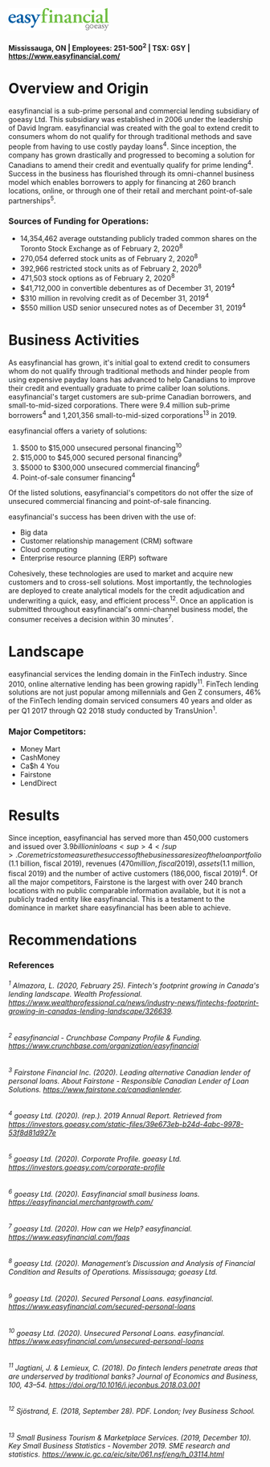 ![easyfinancial logo](easyfinancial_logo.png)

#### Mississauga, ON | Employees: 251-500<sup>2</sup> | TSX: GSY | https://www.easyfinancial.com/

# **Overview and Origin**

easyfinancial is a sub-prime personal and commercial lending subsidiary of goeasy Ltd. This subsidiary was established in 2006 under the leadership of David Ingram. easyfinancial was created with the goal to extend credit to consumers whom do not qualify for through traditional methods and save people from having to use costly payday loans<sup>4</sup>. Since inception, the company has grown drastically and progressed to becoming a solution for Canadians to amend their credit and eventually qualify for prime lending<sup>4</sup>. Success in the business has flourished through its omni-channel business model which enables borrowers to apply for financing at 260 branch locations, online, or through one of their retail and merchant point-of-sale partnerships<sup>5</sup>. 

### **Sources of Funding for Operations:**

* 14,354,462 average outstanding publicly traded common shares on the Toronto Stock Exchange as of February 2, 2020<sup>8</sup>
* 270,054 deferred stock units as of February 2, 2020<sup>8</sup>
* 392,966 restricted stock units as of February 2, 2020<sup>8</sup>
* 471,503 stock options as of February 2, 2020<sup>8</sup>
* $41,712,000 in convertible debentures as of December 31, 2019<sup>4</sup>
* $310 million in revolving credit as of December 31, 2019<sup>4</sup>
* $550 million USD senior unsecured notes as of December 31, 2019<sup>4</sup>

# **Business Activities**

As easyfinancial has grown, it's initial goal to extend credit to consumers whom do not qualify through traditional methods and hinder people from using expensive payday loans has advanced to help Canadians to improve their credit and eventually graduate to prime caliber loan solutions. easyfinancial's target customers are sub-prime Canadian borrowers, and small-to-mid-sized corporations. There were 9.4 million sub-prime borrowers<sup>4</sup> and 1,201,356 small-to-mid-sized corporations<sup>13</sup> in 2019.

easyfinancial offers a variety of solutions:

1) $500 to $15,000 unsecured personal financing<sup>10</sup>
2) $15,000 to $45,000 secured personal financing<sup>9</sup>
3) $5000 to $300,000 unsecured commercial financing<sup>6</sup>
4) Point-of-sale consumer financing<sup>4</sup>

Of the listed solutions, easyfinancial's competitors do not offer the size of unsecured commercial financing and point-of-sale financing.

easyfinancial's success has been driven with the use of:

* Big data
* Customer relationship management (CRM) software
* Cloud computing
* Enterprise resource planning (ERP) software 

Cohesively, these technologies are used to market and acquire new customers and to cross-sell solutions. Most importantly, the technologies are deployed to create analytical models for the credit adjudication and underwriting a quick, easy, and efficient process<sup>12</sup>. Once an application is submitted throughout easyfinancial's omni-channel business model, the consumer receives a decision within 30 minutes<sup>7</sup>.

# **Landscape**

easyfinancial services the lending domain in the FinTech industry. Since 2010, online alternative lending has been growing rapidly<sup>11</sup>. FinTech lending solutions are not just popular among millennials and Gen Z consumers, 46% of the FinTech lending domain serviced consumers 40 years and older as per Q1 2017 through Q2 2018 study conducted by TransUnion<sup>1</sup>.

### **Major Competitors:**
* Money Mart
* CashMoney
* Ca$h 4 You
* Fairstone
* LendDirect

# **Results**

Since inception, easyfinancial has served more than 450,000 customers and issued over $3.9 billion in loans<sup>4</sup>. Core metrics to measure the success of the business are size of the loan portfolio ($1.1 billion, fiscal 2019), revenues ($470 million, fiscal 2019), assets ($1.1 million, fiscal 2019) and the number of active customers (186,000, fiscal 2019)<sup>4</sup>. Of all the major competitors, Fairstone is the largest with over 240 branch locations with no public comparable information available, but it is not a publicly traded entity like easyfinancial. This is a testament to the dominance in market share easyfinancial has been able to achieve.

# **Recommendations**



### **References**
###### <sup>1</sup> Almazora, L. (2020, February 25). *Fintech's footprint growing in Canada's lending landscape. Wealth Professional*. https://www.wealthprofessional.ca/news/industry-news/fintechs-footprint-growing-in-canadas-lending-landscape/326639. 
###### <sup>2</sup> *easyfinancial - Crunchbase Company Profile & Funding*. https://www.crunchbase.com/organization/easyfinancial
###### <sup>3</sup> Fairstone Financial Inc. (2020). Leading alternative Canadian lender of personal loans. About Fairstone - Responsible Canadian Lender of Loan Solutions. https://www.fairstone.ca/canadianlender. 
###### <sup>4</sup> goeasy Ltd. (2020). (rep.). *2019 Annual Report*. Retrieved from https://investors.goeasy.com/static-files/39e673eb-b24d-4abc-9978-53f8d81d927e 
###### <sup>5</sup> goeasy Ltd. (2020). *Corporate Profile*. goeasy Ltd. https://investors.goeasy.com/corporate-profile
###### <sup>6</sup> goeasy Ltd. (2020). Easyfinancial small business loans. https://easyfinancial.merchantgrowth.com/
###### <sup>7</sup> goeasy Ltd. (2020). *How can we Help?* easyfinancial. https://www.easyfinancial.com/faqs
###### <sup>8</sup> goeasy Ltd. (2020). Management’s Discussion and Analysis of Financial Condition and Results of Operations. Mississauga; goeasy Ltd. 
###### <sup>9</sup> goeasy Ltd. (2020). *Secured Personal Loans*. easyfinancial. https://www.easyfinancial.com/secured-personal-loans
###### <sup>10</sup> goeasy Ltd. (2020). *Unsecured Personal Loans*. easyfinancial. https://www.easyfinancial.com/unsecured-personal-loans
###### <sup>11</sup> Jagtiani, J. & Lemieux, C. (2018). Do fintech lenders penetrate areas that are underserved by traditional banks? Journal of Economics and Business, 100, 43–54. https://doi.org/10.1016/j.jeconbus.2018.03.001 
###### <sup>12</sup> Sjöstrand, E. (2018, September 28). PDF. London; Ivey Business School.
###### <sup>13</sup> Small Business Tourism & Marketplace Services. (2019, December 10). Key Small Business Statistics - November 2019. SME research and statistics. https://www.ic.gc.ca/eic/site/061.nsf/eng/h_03114.html